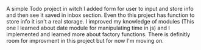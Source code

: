 A simple Todo project in witch I added form for user to input and store info and then see it saved in inbox section.
Even tho this project has function to store info it isn't a real storage.
I improved my knowledge of modules (This one I learned about date module for manipulating time in js) and I implemented and learned more about factory functions.
There is definitly room for improvment in this project but for now I'm moving on.
